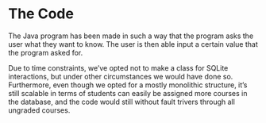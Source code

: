 # The Code

The Java program has been made in such a way that the program asks the user what they want to know. The user is then able input a certain value that the program asked for.

Due to time constraints, we’ve opted not to make a class for SQLite interactions, but under other circumstances we would have done so. Furthermore, even though we opted for a mostly monolithic structure, it’s still scalable in terms of students can easily be assigned more courses in the database, and the code would still without fault trivers through all ungraded courses.

